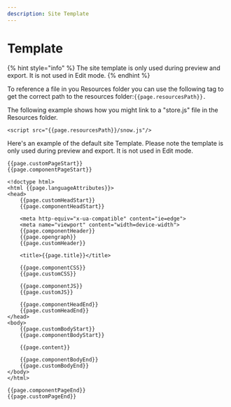 ```yaml
---
description: Site Template
---
```


# Template

{% hint style="info" %}
The site template is only used during preview and export. It is not used in Edit mode.
{% endhint %}

To reference a file in you Resources folder you can use the following tag to get the correct path to the resources folder:`{{page.resourcesPath}}.`

The following example shows how you might link to a "store.js" file in the Resources folder.

```
<script src="{{page.resourcesPath}}/snow.js"/>
```

Here's an example of the default site Template. Please note the template is only used during preview and export. It is not used in Edit mode.

```
{{page.customPageStart}}
{{page.componentPageStart}}

<!doctype html>
<html {{page.languageAttributes}}>
<head>
    {{page.customHeadStart}}
    {{page.componentHeadStart}}
    
    <meta http-equiv="x-ua-compatible" content="ie=edge">
    <meta name="viewport" content="width=device-width">
    {{page.componentHeader}}
    {{page.opengraph}}
    {{page.customHeader}}
    
    <title>{{page.title}}</title>
    
    {{page.componentCSS}}
    {{page.customCSS}}

    {{page.componentJS}}
    {{page.customJS}}

    {{page.componentHeadEnd}}
    {{page.customHeadEnd}}
</head>
<body>
    {{page.customBodyStart}}
    {{page.componentBodyStart}}

    {{page.content}}

    {{page.componentBodyEnd}}
    {{page.customBodyEnd}}
</body>
</html>

{{page.componentPageEnd}}
{{page.customPageEnd}}

```

